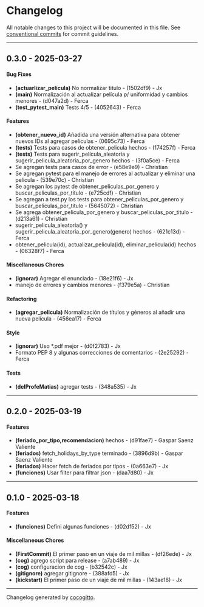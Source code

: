 # Changelog
All notable changes to this project will be documented in this file. See [conventional commits](https://www.conventionalcommits.org/) for commit guidelines.

- - -
## 0.3.0 - 2025-03-27
#### Bug Fixes
- **(actuarlizar_pelicula)** No normalizar titulo - (1502df9) - Jx
- **(main)** Normalización al actualizar película p/ uniformidad y cambios menores - (d047a2d) - Ferca
- **(test_pytest_main)** Tests 4/5 - (4052643) - Ferca
#### Features
- **(obtener_nuevo_id)** Añadida una versión alternativa para obtener nuevos IDs al agregar películas - (0695c73) - Ferca
- **(tests)** Tests para casos de obtener_pelicula hechos - (174257f) - Ferca
- **(tests)** Tests para sugerir_película_aleatoria y sugerir_pelicula_aleatoria_por_genero hechos - (3f0a5ce) - Ferca
- Se agregan tests para casos de error - (e58e9e9) - Christian
- Se agregan pytest para el manejo de errores al actualizar y eliminar una pelicula - (539e70c) - Christian
- Se agregan los pytest de obtener_peliculas_por_genero y buscar_peliculas_por_titulo - (e725cdf) - Christian
- Se agregan a test.py los tests para obtener_peliculas_por_genero y buscar_peliculas_por_titulo - (5645072) - Christian
- Se agrega obtener_pelicula_por_genero y buscar_peliculas_por_titulo - (d213a61) - Christian
- sugerir_pelicula_aleatoria() y sugerir_pelicula_aleatoria_por_genero(genero) hechos - (621c13d) - Ferca
- obtener_pelicula(id), actualizar_pelicula(id), eliminar_pelicula(id) hechos - (06328f7) - Ferca
#### Miscellaneous Chores
- **(ignorar)** Agregar el enunciado - (18e21f6) - Jx
- manejo de errores y cambios menores - (f379e5a) - Christian
#### Refactoring
- **(agregar_pelicula)** Normalización de títulos y géneros al añadir una nueva película - (456ea17) - Ferca
#### Style
- **(ignorar)** Uso *.pdf mejor - (d0f2783) - Jx
- Formato PEP 8 y algunas correcciones de comentarios - (2e25292) - Ferca
#### Tests
- **(delProfeMatias)** agregar tests - (348a535) - Jx

- - -

## 0.2.0 - 2025-03-19
#### Features
- **(feriado_por_tipo,recomendacion)** hechos - (d91fae7) - Gaspar Saenz Valiente
- **(feriados)** fetch_holidays_by_type terminado - (3896d9b) - Gaspar Saenz Valiente
- **(feriados)** Hacer fetch de feriados por tipos - (0a663e7) - Jx
- **(funciones)** Usar filter para filtrar json - (daa7d80) - Jx

- - -

## 0.1.0 - 2025-03-18
#### Features
- **(funciones)** Defini algunas funciones - (d02df52) - Jx
#### Miscellaneous Chores
- **(FirstCommit)** El primer paso en un viaje de mil millas - (df26ede) - Jx
- **(cog)** agrego script para release - (a7ab489) - Jx
- **(cog)** configuracion de cog - (b32542c) - Jx
- **(gitignore)** agregar gitignore - (388afd5) - Jx
- **(kickstart)** El primer paso de un viaje de mil millas - (143ae18) - Jx

- - -

Changelog generated by [cocogitto](https://github.com/cocogitto/cocogitto).